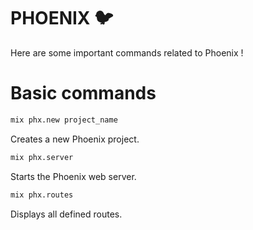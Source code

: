 # PHOENIX 🐦

Here are some important commands related to Phoenix !

# Basic commands

```bash
mix phx.new project_name
```

Creates a new Phoenix project.

```bash
mix phx.server
```

Starts the Phoenix web server.

```bash
mix phx.routes
```

Displays all defined routes.
